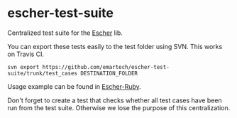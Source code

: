 # escher-test-suite
Centralized test suite for the [Escher](https://escherauth.io/) lib.

You can export these tests easily to the test folder using SVN. This works on Travis CI.

`svn export https://github.com/emartech/escher-test-suite/trunk/test_cases DESTINATION_FOLDER`

Usage example can be found in [Escher-Ruby](https://github.com/emartech/escher-ruby).

Don't forget to create a test that checks whether all test cases have been run from the test suite. Otherwise we lose the purpose of this centralization.
